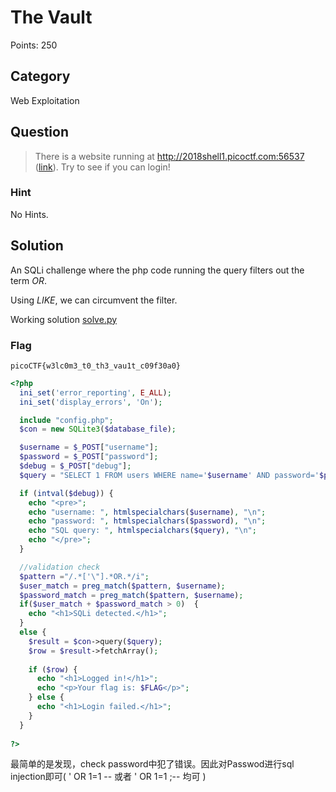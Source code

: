 # The Vault
Points: 250

## Category
Web Exploitation

## Question
>There is a website running at http://2018shell1.picoctf.com:56537 ([link](http://2018shell1.picoctf.com:56537/)). Try to see if you can login! 

### Hint
No Hints.

## Solution
An SQLi challenge where the php code running the query filters out the term _OR_.

Using _LIKE_, we can circumvent the filter.

Working solution [solve.py](solution/solve.py)

### Flag
`picoCTF{w3lc0m3_t0_th3_vau1t_c09f30a0}`




```php
<?php
  ini_set('error_reporting', E_ALL);
  ini_set('display_errors', 'On');

  include "config.php";
  $con = new SQLite3($database_file);

  $username = $_POST["username"];
  $password = $_POST["password"];
  $debug = $_POST["debug"];
  $query = "SELECT 1 FROM users WHERE name='$username' AND password='$password'";

  if (intval($debug)) {
    echo "<pre>";
    echo "username: ", htmlspecialchars($username), "\n";
    echo "password: ", htmlspecialchars($password), "\n";
    echo "SQL query: ", htmlspecialchars($query), "\n";
    echo "</pre>";
  }

  //validation check
  $pattern ="/.*['\"].*OR.*/i";
  $user_match = preg_match($pattern, $username);
  $password_match = preg_match($pattern, $username);
  if($user_match + $password_match > 0)  {
    echo "<h1>SQLi detected.</h1>";
  }
  else {
    $result = $con->query($query);
    $row = $result->fetchArray();
    
    if ($row) {
      echo "<h1>Logged in!</h1>";
      echo "<p>Your flag is: $FLAG</p>";
    } else {
      echo "<h1>Login failed.</h1>";
    }
  }
  
?>
```
最简单的是发现，check password中犯了错误。因此对Passwod进行sql injection即可(  ' OR 1=1 --  或者 ' OR 1=1 ;--  均可 )

